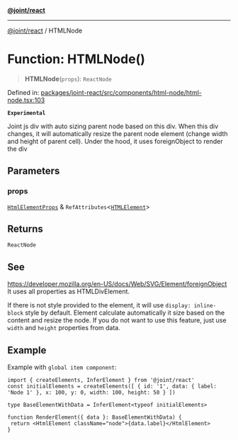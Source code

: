 [**@joint/react**](../README.md)

***

[@joint/react](../README.md) / HTMLNode

# Function: HTMLNode()

> **HTMLNode**(`props`): `ReactNode`

Defined in: [packages/joint-react/src/components/html-node/html-node.tsx:103](https://github.com/samuelgja/joint/blob/main/packages/joint-react/src/components/html-node/html-node.tsx#L103)

**`Experimental`**

Joint js div with auto sizing parent node based on this div.
When this div changes, it will automatically resize the parent node element (change width and height of parent cell).
Under the hood, it uses foreignObject to render the div

## Parameters

### props

[`HtmlElementProps`](../type-aliases/HtmlElementProps.md) & `RefAttributes`\<[`HTMLElement`](https://developer.mozilla.org/docs/Web/API/HTMLElement)\>

## Returns

`ReactNode`

## See

https://developer.mozilla.org/en-US/docs/Web/SVG/Element/foreignObject
It uses all properties as HTMLDivElement.

If there is not style provided to the element, it will use `display: inline-block` style by default.
Element calculate automatically it size based on the content and resize the node. If you do not want to use this feature, just use `width` and `height` properties from data.

## Example

Example with `global item component`:
```tsx
import { createElements, InferElement } from '@joint/react'
const initialElements = createElements([ { id: '1', data: { label: 'Node 1' }, x: 100, y: 0, width: 100, height: 50 } ])

type BaseElementWithData = InferElement<typeof initialElements>

function RenderElement({ data }: BaseElementWithData) {
 return <HtmlElement className="node">{data.label}</HtmlElement>
}
```
